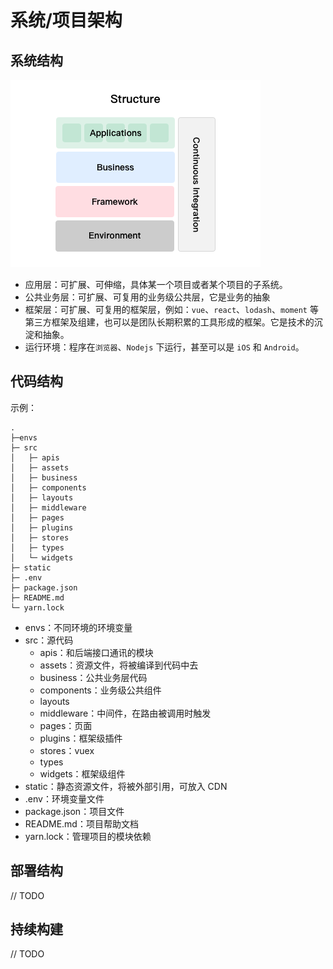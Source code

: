 # 系统/项目架构

## 系统结构

![整体结构](../static/project-structure.png)

* 应用层：可扩展、可伸缩，具体某一个项目或者某个项目的子系统。
* 公共业务层：可扩展、可复用的业务级公共层，它是业务的抽象
* 框架层：可扩展、可复用的框架层，例如：`vue`、`react`、`lodash`、`moment` 等第三方框架及组建，也可以是团队长期积累的工具形成的框架。它是技术的沉淀和抽象。
* 运行环境：程序在`浏览器`、`Nodejs` 下运行，甚至可以是 `iOS` 和 `Android`。

## 代码结构

示例：
```
.
├─envs
├─ src
│   ├─ apis
│   ├─ assets
│   ├─ business
│   ├─ components
│   ├─ layouts
│   ├─ middleware
│   ├─ pages
│   ├─ plugins
│   ├─ stores
│   ├─ types
│   └─ widgets
├─ static
├─ .env
├─ package.json
├─ README.md
└─ yarn.lock
```

* envs：不同环境的环境变量
* src：源代码
    * apis：和后端接口通讯的模块
    * assets：资源文件，将被编译到代码中去
    * business：公共业务层代码
    * components：业务级公共组件
    * layouts
    * middleware：中间件，在路由被调用时触发
    * pages：页面
    * plugins：框架级插件
    * stores：vuex
    * types
    * widgets：框架级组件
* static：静态资源文件，将被外部引用，可放入 CDN
* .env：环境变量文件
* package.json：项目文件
* README.md：项目帮助文档
* yarn.lock：管理项目的模块依赖

## 部署结构
// TODO

## 持续构建
// TODO